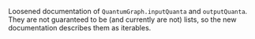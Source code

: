 Loosened documentation of `QuantumGraph.inputQuanta` and `outputQuanta`.
They are not guaranteed to be (and currently are not) lists, so the new documentation describes them as iterables.
